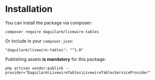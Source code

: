 # Installation

You can install the package via composer:

    composer require daguilarm/livewire-tables

Or include in your `composer.json`:

    "daguilarm/livewire-tables": "^1.0"

Publishing assets **is mandatory** for this package:

    php artisan vendor:publish --provider="Daguilarm\LivewireTables\LivewireTablesServiceProvider"
